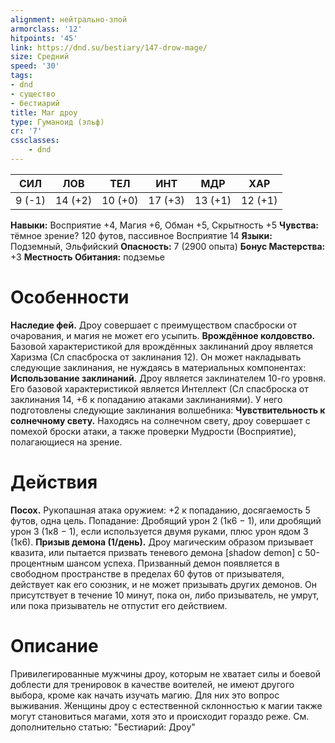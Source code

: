 ```yaml
---
alignment: нейтрально-злой
armorclass: '12'
hitpoints: '45'
link: https://dnd.su/bestiary/147-drow-mage/
size: Средний
speed: '30'
tags:
- dnd
- существо
- бестиарий
title: Маг дроу
type: Гуманоид (эльф)
cr: '7'
cssclasses:
    - dnd
---
```



| СИЛ | ЛОВ | ТЕЛ | ИНТ | МДР | ХАР |
|---|---|---|---|---|---|
| 9 (-1) | 14 (+2) | 10 (+0) | 17 (+3) | 13 (+1) | 12 (+1) |
**Навыки:** Восприятие +4, Магия +6, Обман +5, Скрытность +5
**Чувства:** тёмное зрение? 120 футов, пассивное Восприятие 14
**Языки:** Подземный, Эльфийский
**Опасность:** 7 (2900 опыта)
**Бонус Мастерства:** +3
**Местность Обитания:** подземье


# Особенности
**Наследие фей.** Дроу совершает с преимуществом спасброски от очарования, и магия не может его усыпить.
**Врождённое колдовство.** Базовой характеристикой для врождённых заклинаний дроу является Харизма (Сл спасброска от заклинания 12). Он может накладывать следующие заклинания, не нуждаясь в материальных компонентах:
**Использование заклинаний.** Дроу является заклинателем 10-го уровня. Его базовой характеристикой является Интеллект (Сл спасброска от заклинания 14, +6 к попаданию атаками заклинаниями). У него подготовлены следующие заклинания волшебника:
**Чувствительность к солнечному свету.** Находясь на солнечном свету, дроу совершает с помехой броски атаки, а также проверки Мудрости (Восприятие), полагающиеся на зрение.


# Действия
**Посох.** Рукопашная атака оружием: +2 к попаданию, досягаемость 5 футов, одна цель. Попадание: Дробящий урон 2 (1к6 − 1), или дробящий урон 3 (1к8 − 1), если используется двумя руками, плюс урон ядом 3 (1к6).
**Призыв демона (1/день).** Дроу магическим образом призывает квазита, или пытается призвать теневого демона [shadow demon] с 50-процентным шансом успеха. Призванный демон появляется в свободном пространстве в пределах 60 футов от призывателя, действует как его союзник, и не может призывать других демонов. Он присутствует в течение 10 минут, пока он, либо призыватель, не умрут, или пока призыватель не отпустит его действием.


# Описание
Привилегированные мужчины дроу, которым не хватает силы и боевой доблести для тренировок в качестве воителей, не имеют другого выбора, кроме как начать изучать магию. Для них это вопрос выживания. Женщины дроу с естественной склонностью к магии также могут становиться магами, хотя это и происходит гораздо реже. См. дополнительно статью: "Бестиарий: Дроу"